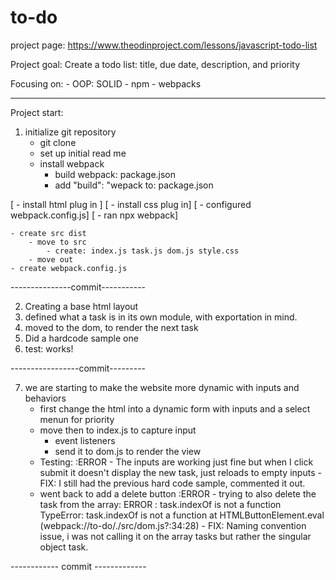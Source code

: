 # to-do
project page: https://www.theodinproject.com/lessons/javascript-todo-list

Project goal: Create a todo list:
title, due date, description, and priority

Focusing on: 
    - OOP: SOLID
    - npm
    - webpacks

----- 
Project start:

1. initialize git repository
    - git clone
    - set up initial read me
    - install webpack 
        - build webpack: package.json
        - add "build": "wepack to: package.json

[   - install html plug in ]
[   - install css plug in]
[   - configured webpack.config.js]
[   - ran npx webpack]

    - create src dist
        - move to src
            - create: index.js task.js dom.js style.css
        - move out
    - create webpack.config.js

---------------commit----------- 

2. Creating a base html layout
3. defined what a task is in its own module, with exportation in mind.
4. moved to the dom, to render the next task
5. Did a hardcode sample one
6. test: works!

-----------------commit---------

7. we are starting to make the website more dynamic with inputs and behaviors
    - first change the html into a dynamic form with inputs and a select menun for priority
    - move then to index.js to capture input
        - event listeners 
        - send it to dom.js to render the view
    - Testing: 
        :ERROR
            - The inputs are working just fine but when I click submit it doesn't display the new task, just reloads to empty inputs
            - FIX: I still had the previous hard code sample, commented it out.
    - went back to add a delete button
        :ERROR
            - trying to also delete the task from the array: ERROR : task.indexOf is not a function
                    TypeError: task.indexOf is not a function
                    at HTMLButtonElement.eval (webpack://to-do/./src/dom.js?:34:28) 
            - FIX: Naming convention issue, i was not calling it on the array tasks but rather the singular object task. 

------------ commit -------------